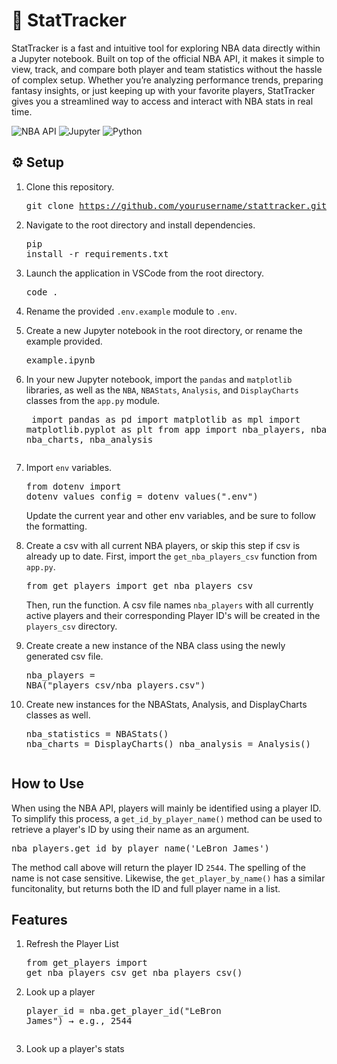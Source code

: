 # 🏀 StatTracker

StatTracker is a fast and intuitive tool for exploring NBA data directly within a Jupyter notebook. Built on top of the official NBA API, it makes it simple to view, track, and compare both player and team statistics without the hassle of complex setup. Whether you’re analyzing performance trends, preparing fantasy insights, or just keeping up with your favorite players, StatTracker gives you a streamlined way to access and interact with NBA stats in real time.

![NBA API](https://img.shields.io/badge/API-NBA-orange?logo=nba&logoColor=white)
![Jupyter](https://img.shields.io/badge/Notebook-Jupyter-F37626?logo=jupyter&logoColor=white)
![Python](https://img.shields.io/badge/Python-3.9-blue?logo=python&logoColor=white)


## ⚙️ Setup
1. Clone this repository. <pre>git clone https://github.com/yourusername/stattracker.git</pre>

2. Navigate to the root directory and install dependencies. <pre>pip install -r requirements.txt</pre>

3. Launch the application in VSCode from the root directory. <pre>code .</pre>

5. Rename the provided `.env.example` module to `.env`.

4. Create a new Jupyter notebook in the root directory, or rename the example provided. <pre>example.ipynb</pre>

6. In your new Jupyter notebook, import the `pandas` and `matplotlib` libraries, as well as the `NBA`, `NBAStats`, `Analysis`, and `DisplayCharts` classes from the `app.py` module. <pre>
import pandas as pd
import matplotlib as mpl
import matplotlib.pyplot as plt
from app import nba_players, nba_statistics, nba_charts, nba_analysis
</pre>

7. Import `env` variables. <pre>from dotenv import dotenv_values
config = dotenv_values(".env")</pre>Update the current year and other env variables, and be sure to follow the formatting.

8. Create a csv with all current NBA players, or skip this step if csv is already up to date. First, import the `get_nba_players_csv` function from `app.py`. <pre>from get_players import get_nba_players_csv</pre>Then, run the function. A csv file names `nba_players` with all currently active players and their corresponding Player ID's will be created in the `players_csv` directory.

9. Create create a new instance of the NBA class using the newly generated csv file.<pre>nba_players = NBA("players_csv/nba_players.csv")</pre>

10. Create new instances for the NBAStats, Analysis, and DisplayCharts classes as well. <pre>nba_statistics = NBAStats()
nba_charts = DisplayCharts()
nba_analysis = Analysis()
</pre>

## How to Use
When using the NBA API, players will mainly be identified using a player ID. To simplify this process, a ```get_id_by_player_name()``` method can be used to retrieve a player's ID by using their name as an argument. <pre>nba_players.get_id_by_player_name('LeBron James')</pre>

The method call above will return the player ID ```2544```. The spelling of the name is not case sensitive. Likewise, the ```get_player_by_name()``` has a similar funcitonality, but returns both the ID and full player name in a list.

## Features
1. Refresh the Player List<pre>from get_players import get_nba_players_csv
get_nba_players_csv()</pre>

2. Look up a player<pre>player_id = nba.get_player_id("LeBron James")
→ e.g., 2544
</pre>

3. Look up a player's stats<pre></pre>
